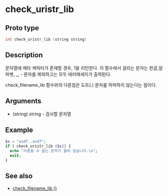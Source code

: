 # check_uristr_lib

## Proto type

```c
int check_uristr_lib (string string)
```

## Description


문자열에 메타 캐릭터가 존재할 경우, 1을 리턴한다. 이 함수에서 걸리는 문자는 한글,알파벳, _, - 문자를 제외하고는 모두 에러메세지가 출력된다.

check_filename_lib 함수와의 다른점은 도트(.) 문자를 허락하지 않는다는 점이다.

## Arguments

* (string) string - 검사할 문자열


## Example

```php
$s = "asdf..asdf";
if ( check_uristr_lib ($s)) {
  echo "사용할 수 없는 문자가 들어 있습니다.\n";
  exit;
}
```

## See also
* [check_filename_lib ()](Check/check_filename_lib.md)


